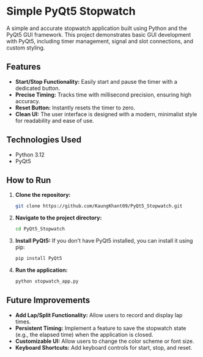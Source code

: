 # Simple PyQt5 Stopwatch

A simple and accurate stopwatch application built using Python and the PyQt5 GUI framework. This project demonstrates basic GUI development with PyQt5, including timer management, signal and slot connections, and custom styling.

## Features

- **Start/Stop Functionality:** Easily start and pause the timer with a dedicated button.
- **Precise Timing:** Tracks time with millisecond precision, ensuring high accuracy.
- **Reset Button:** Instantly resets the timer to zero.
- **Clean UI:** The user interface is designed with a modern, minimalist style for readability and ease of use.

## Technologies Used

- Python 3.12
- PyQt5

## How to Run

1.  **Clone the repository:**
    ```bash
    git clone https://github.com/KaungKhant09/PyQt5_Stopwatch.git
    ```
2.  **Navigate to the project directory:**
    ```bash
    cd PyQt5_Stopwatch
    ```
3.  **Install PyQt5:**
    If you don't have PyQt5 installed, you can install it using pip:
    ```bash
    pip install PyQt5
    ```
4.  **Run the application:**
    ```bash
    python stopwatch_app.py
    ```

## Future Improvements

- **Add Lap/Split Functionality:** Allow users to record and display lap times.
- **Persistent Timing:** Implement a feature to save the stopwatch state (e.g., the elapsed time) when the application is closed.
- **Customizable UI:** Allow users to change the color scheme or font size.
- **Keyboard Shortcuts:** Add keyboard controls for start, stop, and reset.
